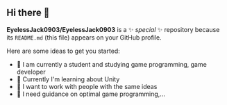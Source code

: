 ## Hi there 👋


**EyelessJack0903/EyelessJack0903** is a ✨ _special_ ✨ repository because its `README.md` (this file) appears on your GitHub profile.

Here are some ideas to get you started:

- 🔭 I am currently a student and studying game programming, game developer
- 🌱 Currently I'm learning about Unity
- 👯 I want to work with people with the same ideas
- 🤔 I need guidance on optimal game programming,...



